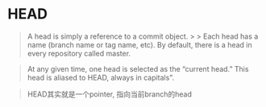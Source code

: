 # HEAD

> A head is simply a reference to a commit object. > > Each head has a name (branch name or tag name, etc). By default, there is a head in every repository called master.

> At any given time, one head is selected as the “current head.” This head is aliased to HEAD, always in capitals".

> HEAD其实就是一个pointer, 指向当前branch的head